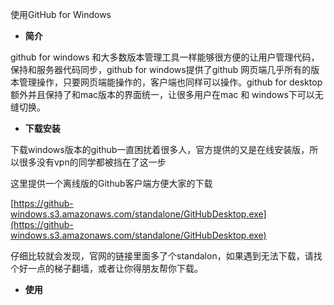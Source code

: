 使用GitHub for Windows

* **简介**

github for windows 和大多数版本管理工具一样能够很方便的让用户管理代码，保持和服务器代码同步，github for windows提供了github 网页端几乎所有的版本管理操作，只要网页端能操作的，客户端也同样可以操作。github for desktop 额外并且保持了和mac版本的界面统一，让很多用户在mac 和 windows下可以无缝切换。

* **下载安装**

下载windows版本的github一直困扰着很多人，官方提供的又是在线安装版，所以很多没有vpn的同学都被挡在了这一步

这里提供一个离线版的Github客户端方便大家的下载

[https://github-windows.s3.amazonaws.com/standalone/GitHubDesktop.exe](https://github-windows.s3.amazonaws.com/standalone/GitHubDesktop.exe)

仔细比较就会发现，官网的链接里面多了个standalon，如果遇到无法下载，请找个好一点的梯子翻墙，或者让你得朋友帮你下载。

* **使用**



